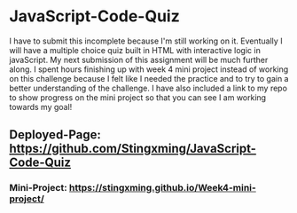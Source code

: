 # JavaScript-Code-Quiz

I have to submit this incomplete because I'm still working on it. Eventually I will have a multiple choice quiz built in HTML with interactive logic in javaScript. My next submission of this assignment will be much further along. I spent hours finishing up with week 4 mini project instead of working on this challenge because I felt like I needed the practice and to try to gain a better understanding of the challenge. I have also included a link to my repo to show progress on the mini project so that you can see I am working towards my goal!

## Deployed-Page: https://github.com/Stingxming/JavaScript-Code-Quiz

### Mini-Project: https://stingxming.github.io/Week4-mini-project/

